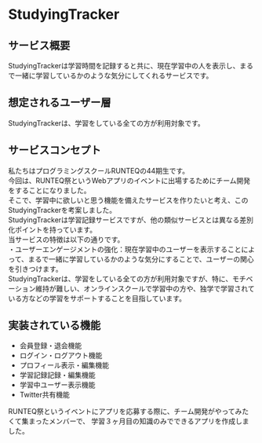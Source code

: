# StudyingTracker  
  
## サービス概要  
StudyingTrackerは学習時間を記録すると共に、現在学習中の人を表示し、まるで一緒に学習しているかのような気分にしてくれるサービスです。  
  
## 想定されるユーザー層  
StudyingTrackerは、学習をしている全ての方が利用対象です。  
  
## サービスコンセプト  
私たちはプログラミングスクールRUNTEQの44期生です。  
今回は、RUNTEQ祭というWebアプリのイベントに出場するためにチーム開発をすることになりました。  
そこで、学習中に欲しいと思う機能を備えたサービスを作りたいと考え、このStudyingTrackerを考案しました。  
StudyingTrackerは学習記録サービスですが、他の類似サービスとは異なる差別化ポイントを持っています。  
当サービスの特徴は以下の通りです。  
・ユーザーエンゲージメントの強化：現在学習中のユーザーを表示することによって、まるで一緒に学習しているかのような気分にすることで、ユーザーの関心を引きつけます。  
StudyingTrackerは、学習をしている全ての方が利用対象ですが、特に、モチベーション維持が難しい、オンラインスクールで学習中の方や、独学で学習されている方などの学習をサポートすることを目指しています。  
  
## 実装されている機能  
* 会員登録・退会機能  
* ログイン・ログアウト機能  
* プロフィール表示・編集機能  
* 学習記録記録・編集機能  
* 学習中ユーザー表示機能  
* Twitter共有機能  


RUNTEQ祭というイベントにアプリを応募する際に、チーム開発がやってみたくて集まったメンバーで、
学習３ヶ月目の知識のみでできるアプリを作成しました。
